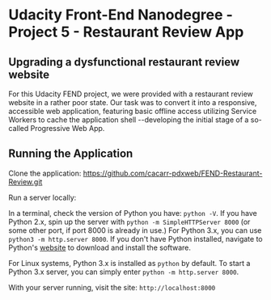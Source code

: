 # Udacity Front-End Nanodegree - Project 5 - Restaurant Review App

## Upgrading a dysfunctional restaurant review website 
For this Udacity FEND project, we were provided with a restaurant review website in a rather poor state. Our task was to convert it into a responsive, accessible web application, featuring basic offline access utilizing Service Workers to cache the application shell --developing the initial stage of a so-called Progressive Web App. 

## Running the Application
Clone the application: https://github.com/cacarr-pdxweb/FEND-Restaurant-Review.git

Run a server locally:

In a terminal, check the version of Python you have: `python -V`. If you have Python 2.x, spin up the server with `python -m SimpleHTTPServer 8000` (or some other port, if port 8000 is already in use.) For Python 3.x, you can use `python3 -m http.server 8000`. If you don't have Python installed, navigate to Python's [website](https://www.python.org/) to download and install the software.

For Linux systems, Python 3.x is installed as `python` by default. To start a Python 3.x server, you can simply enter `python -m http.server 8000`.

With your server running, visit the site: `http://localhost:8000`

